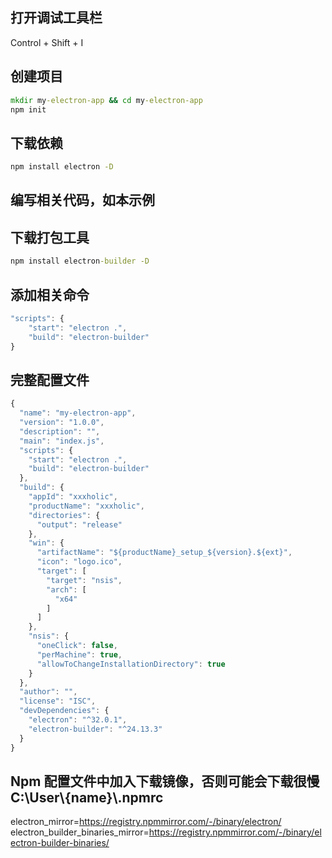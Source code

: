 ## 打开调试工具栏
Control + Shift + I

## 创建项目
``` cmd
mkdir my-electron-app && cd my-electron-app
npm init
```

## 下载依赖
``` cmd
npm install electron -D
```

## 编写相关代码，如本示例

## 下载打包工具
``` cmd
npm install electron-builder -D
```

## 添加相关命令
``` javascript
"scripts": {
    "start": "electron .",
    "build": "electron-builder"
}
```

## 完整配置文件
``` javascript
{
  "name": "my-electron-app",
  "version": "1.0.0",
  "description": "",
  "main": "index.js",
  "scripts": {
    "start": "electron .",
    "build": "electron-builder"
  },
  "build": {
    "appId": "xxxholic",
    "productName": "xxxholic",
    "directories": {
      "output": "release"
    },
    "win": {
      "artifactName": "${productName}_setup_${version}.${ext}",
      "icon": "logo.ico",
      "target": [
        "target": "nsis",
        "arch": [
          "x64"
        ]
      ]
    },
    "nsis": {
      "oneClick": false,
      "perMachine": true,
      "allowToChangeInstallationDirectory": true
    }
  },
  "author": "",
  "license": "ISC",
  "devDependencies": {
    "electron": "^32.0.1",
    "electron-builder": "^24.13.3"
  }
}
```

## Npm 配置文件中加入下载镜像，否则可能会下载很慢 C:\\User\\{name}\\.npmrc
electron_mirror=https://registry.npmmirror.com/-/binary/electron/
electron_builder_binaries_mirror=https://registry.npmmirror.com/-/binary/electron-builder-binaries/